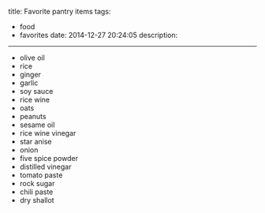 title: Favorite pantry items
tags:
  - food
  - favorites
date: 2014-12-27 20:24:05
description:
---

- olive oil
- rice
- ginger
- garlic
- soy sauce
- rice wine
- oats
- peanuts
- sesame oil
- rice wine vinegar
- star anise
- onion
- five spice powder
- distilled vinegar
- tomato paste
- rock sugar
- chili paste
- dry shallot
